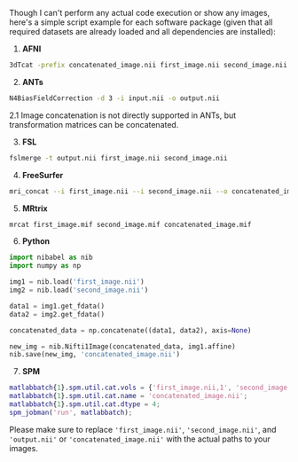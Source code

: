 Though I can't perform any actual code execution or show any images, here's a simple script example for each software package (given that all required datasets are already loaded and all dependencies are installed):

1. **AFNI**
```bash
3dTcat -prefix concatenated_image.nii first_image.nii second_image.nii
```

2. **ANTs**
```bash
N4BiasFieldCorrection -d 3 -i input.nii -o output.nii
```
2.1 Image concatenation is not directly supported in ANTs, but transformation matrices can be concatenated.

3. **FSL**
```bash
fslmerge -t output.nii first_image.nii second_image.nii
```

4. **FreeSurfer**
```bash
mri_concat --i first_image.nii --i second_image.nii --o concatenated_image.mgz
```

5. **MRtrix**
```bash
mrcat first_image.mif second_image.mif concatenated_image.mif
```

6. **Python**
```python
import nibabel as nib
import numpy as np

img1 = nib.load('first_image.nii')
img2 = nib.load('second_image.nii')

data1 = img1.get_fdata()
data2 = img2.get_fdata()

concatenated_data = np.concatenate((data1, data2), axis=None)

new_img = nib.Nifti1Image(concatenated_data, img1.affine)
nib.save(new_img, 'concatenated_image.nii')
```

7. **SPM**
```matlab
matlabbatch{1}.spm.util.cat.vols = {'first_image.nii,1', 'second_image.nii,1'};
matlabbatch{1}.spm.util.cat.name = 'concatenated_image.nii';
matlabbatch{1}.spm.util.cat.dtype = 4;
spm_jobman('run', matlabbatch);
```

Please make sure to replace `'first_image.nii'`, `'second_image.nii'`, and `'output.nii'` or `'concatenated_image.nii'` with the actual paths to your images.